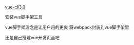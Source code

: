 [vue-cli3.0](https://cli.vuejs.org/zh/guide/)





安装vue脚手架工具



vue脚手架理念是让用户用的更爽 将webpack封装到vue脚手架里  



还是自己搭建vue开发页面吧